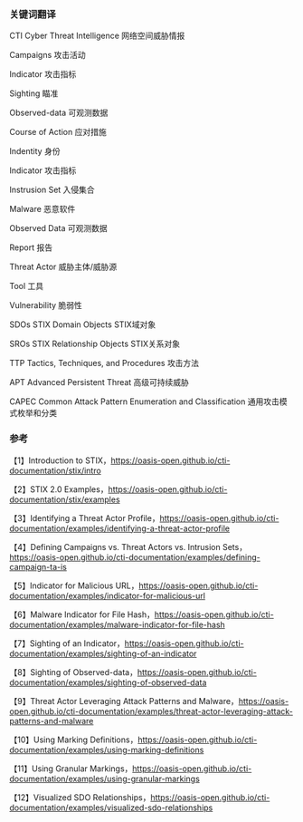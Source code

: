 ### 关键词翻译

CTI Cyber Threat Intelligence 网络空间威胁情报

Campaigns 攻击活动

Indicator 攻击指标

Sighting 瞄准

Observed-data 可观测数据

Course of Action 应对措施

Indentity 身份

Indicator 攻击指标

Instrusion Set 入侵集合

Malware 恶意软件

Observed Data 可观测数据

Report 报告

Threat Actor 威胁主体/威胁源

Tool 工具

Vulnerability 脆弱性

SDOs STIX Domain Objects STIX域对象

SROs STIX Relationship Objects STIX关系对象

TTP Tactics, Techniques, and Procedures 攻击方法

APT Advanced Persistent Threat 高级可持续威胁

CAPEC Common Attack Pattern Enumeration and Classification 通用攻击模式枚举和分类

### 参考

【1】Introduction to STIX，https://oasis-open.github.io/cti-documentation/stix/intro

【2】STIX 2.0 Examples，https://oasis-open.github.io/cti-documentation/stix/examples

【3】Identifying a Threat Actor Profile，https://oasis-open.github.io/cti-documentation/examples/identifying-a-threat-actor-profile

【4】Defining Campaigns vs. Threat Actors vs. Intrusion Sets，https://oasis-open.github.io/cti-documentation/examples/defining-campaign-ta-is

【5】Indicator for Malicious URL，https://oasis-open.github.io/cti-documentation/examples/indicator-for-malicious-url

【6】Malware Indicator for File Hash，https://oasis-open.github.io/cti-documentation/examples/malware-indicator-for-file-hash

【7】Sighting of an Indicator，https://oasis-open.github.io/cti-documentation/examples/sighting-of-an-indicator

【8】Sighting of Observed-data，https://oasis-open.github.io/cti-documentation/examples/sighting-of-observed-data

【9】Threat Actor Leveraging Attack Patterns and Malware，https://oasis-open.github.io/cti-documentation/examples/threat-actor-leveraging-attack-patterns-and-malware

【10】Using Marking Definitions，https://oasis-open.github.io/cti-documentation/examples/using-marking-definitions

【11】Using Granular Markings，https://oasis-open.github.io/cti-documentation/examples/using-granular-markings

【12】Visualized SDO Relationships，https://oasis-open.github.io/cti-documentation/examples/visualized-sdo-relationships
